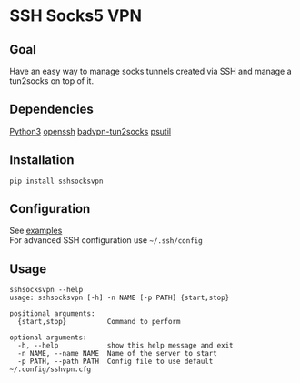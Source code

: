 # SSH Socks5 VPN

## Goal

Have an easy way to manage socks tunnels created via SSH and manage a tun2socks on top of it.

## Dependencies

[Python3](http://www.python.org/)
[openssh](https://www.openssh.com/portable.html)
[badvpn-tun2socks](https://github.com/ambrop72/badvpn)
[psutil](https://github.com/giampaolo/psutil)

## Installation

`pip install sshsocksvpn`


## Configuration

See [examples](https://github.com/grimpy/sshsocksvpn/blob/master/examples/config.cfg)  
For advanced SSH configuration use `~/.ssh/config`


## Usage

```
sshsocksvpn --help
usage: sshsocksvpn [-h] -n NAME [-p PATH] {start,stop}

positional arguments:
  {start,stop}          Command to perform

optional arguments:
  -h, --help            show this help message and exit
  -n NAME, --name NAME  Name of the server to start
  -p PATH, --path PATH  Config file to use default ~/.config/sshvpn.cfg
```
